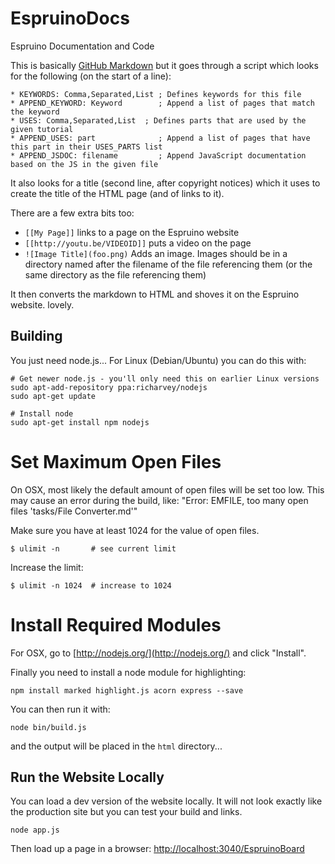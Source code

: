 <!--- Copyright (c) 2013 Gordon Williams, Pur3 Ltd. See the file LICENSE for copying permission. -->
EspruinoDocs
============

Espruino Documentation and Code

This is basically [GitHub Markdown](https://help.github.com/articles/github-flavored-markdown) but it goes through a script which looks for the following (on the start of a line):

    * KEYWORDS: Comma,Separated,List ; Defines keywords for this file
    * APPEND_KEYWORD: Keyword        ; Append a list of pages that match the keyword
    * USES: Comma,Separated,List  ; Defines parts that are used by the given tutorial
    * APPEND_USES: part              ; Append a list of pages that have this part in their USES_PARTS list
    * APPEND_JSDOC: filename         ; Append JavaScript documentation based on the JS in the given file

It also looks for a title (second line, after copyright notices) which it uses to create the title of the HTML page (and of links to it).

There are a few extra bits too:
* ```[[My Page]]``` links to a page on the Espruino website
* ```[[http://youtu.be/VIDEOID]]``` puts a video on the page
* ```![Image Title](foo.png)``` Adds an image. Images should be in a directory named after the filename of the file referencing them (or the same directory as the file referencing them)

It then converts the markdown to HTML and shoves it on the Espruino website. lovely.

Building
-------

You just need node.js... For Linux (Debian/Ubuntu) you can do this with:

```
# Get newer node.js - you'll only need this on earlier Linux versions
sudo apt-add-repository ppa:richarvey/nodejs 
sudo apt-get update

# Install node
sudo apt-get install npm nodejs
```
# Set Maximum Open Files
On OSX, most likely the default amount of open files will be set too low.  This may cause
an error during the build, like: "Error: EMFILE, too many open files 'tasks/File Converter.md'"

Make sure you have at least 1024 for the value of open files.

```
$ ulimit -n       # see current limit
```

Increase the limit:

```
$ ulimit -n 1024  # increase to 1024
```

# Install Required Modules

For OSX, go to [http://nodejs.org/](http://nodejs.org/) and click "Install".

Finally you need to install a node module for highlighting:

```
npm install marked highlight.js acorn express --save
```

You can then run it with:

```
node bin/build.js
```

and the output will be placed in the `html` directory...


## Run the Website Locally

You can load a dev version of the website locally.  It will not look exactly like the production site but you can test your build and links.

```
node app.js
```

Then load up a page in a browser: [http://localhost:3040/EspruinoBoard](http://localhost:3040/EspruinoBoard)

